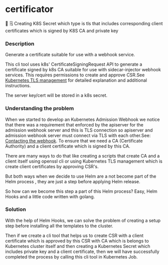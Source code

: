 # certificator

🔐  🗒️  Creating K8S Secret which type is tls that includes corresponding client certificates which is signed by K8S CA and private key 

### Description

Generate a certificate suitable for use with a webhook service.

This cli tool uses k8s' CertificateSigningRequest API to generate a certificate signed by k8s CA suitable for use with sidecar-injector webhook services. This requires permissions to create and approve CSR.See [Kubernetes TLS management](https://kubernetes.io/docs/tasks/tls/managing-tls-in-a-cluster/) for detailed explanation and additional instructions.

The server key/cert will be stored in a k8s secret.

### Understanding the problem 

When we started to develop an Kubernetes Admission Webhook we notice that there was a requirement that enforced by the apiserver for the admission webhook server and this is TLS connection so apiserver and admission webhook server must connect via TLS with each other.See: [Contacting the webhook](https://kubernetes.io/docs/reference/access-authn-authz/extensible-admission-controllers/#contacting-the-webhook). To ensure that we need a CA (Certificate Authority) and a client certificate which is signed by this CA. 

There are many ways to do that like creating a scripts that create CA and a client itself using openssl cli or using Kubernetes TLS management which is create client certificates by approving CSR's. 

But both ways when we decide to use Helm are a not become part of the Helm process , they are just a step before applying Helm release. 

So how can we become this step a part of this Helm process? Easy, Helm Hooks and a little code written with golang.

### Solution 

With the help of Helm Hooks, we can solve the problem of creating a setup step before installing all the templates to the cluster. 

Then if we create a cli tool that helps us to create CSR with a client certificate which is approved by this CSR with CA which is belongs to Kubernetes cluster itself and then creating a Kubernetes Secret which includes private key and a client certificate, then we will have successfully completed the process by calling this cli tool in Kubernetes Job.
